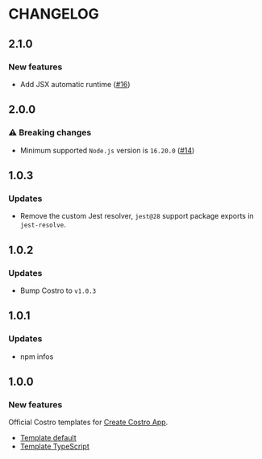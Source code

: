 # CHANGELOG

## 2.1.0

### New features

- Add JSX automatic runtime ([#16](https://github.com/costrojs/costro-templates/pull/16))

## 2.0.0

### ⚠️ Breaking changes

- Minimum supported `Node.js` version is `16.20.0` ([#14](https://github.com/costrojs/costro-templates/pull/14))

## 1.0.3

### Updates

- Remove the custom Jest resolver, `jest@28` support package exports in `jest-resolve`.

## 1.0.2

### Updates

- Bump Costro to `v1.0.3`

## 1.0.1

### Updates

- npm infos

## 1.0.0

### New features

Official Costro templates for [Create Costro App](https://github.com/costrojs/create-costro-app).

- [Template default](./templates/default)
- [Template TypeScript](./templates/typescript)
